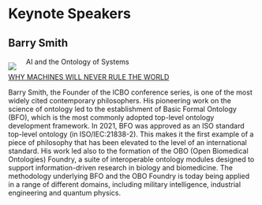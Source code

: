 # Keynote Speakers

## Barry Smith 

<img src='../images/BS-aruba1-2021.jpg' align='left' style='margin:10px 20px 0px 0px' />

AI and the Ontology of Systems

[WHY MACHINES WILL NEVER RULE THE WORLD](https://buffalo.app.box.com/v/AI-Without-Fear)

Barry Smith, the Founder of the ICBO conference series, is one of the most widely cited contemporary philosophers. His pioneering work on the science of ontology led to the establishment of Basic Formal Ontology (BFO), which is the most commonly adopted top-level ontology development framework. In 2021, BFO was approved as an ISO standard top-level ontology (in ISO/IEC:21838-2). This makes it the first example of a piece of philosophy that has been elevated to the level of an international standard. His work led also to the formation of the OBO (Open Biomedical Ontologies) Foundry, a suite of interoperable ontology modules designed to support information-driven research in biology and biomedicine. The methodology underlying BFO and the OBO Foundry is today being applied in a range of different domains, including military intelligence, industrial engineering and quantum physics. 

